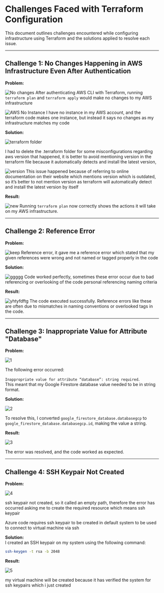 # Challenges Faced with Terraform Configuration

This document outlines challenges encountered while configuring infrastructure using Terraform and the solutions applied to resolve each issue.

---

## Challenge 1: No Changes Happening in AWS Infrastructure Even After Authentication

**Problem:**  

![No changes](https://github.com/user-attachments/assets/7e3f626c-bdb2-480e-a43f-2c9d1bd9172f)
After authenticating AWS CLI with Terraform, running `terraform plan` and `terraform apply` would make no changes to my AWS infrastructure

![AWS No Instance](https://github.com/user-attachments/assets/202b09b6-6f33-4469-8543-0a65492b72e5)
I have no instance in my AWS account, and the terraform code makes one instance, but instead it says no changes as my infrastructure matches my code


**Solution:** 

![terraform folder](https://github.com/user-attachments/assets/37c05ac1-49b9-4b29-b2a2-2ec9ae09e820)

I had to delete the .terraform folder for some misconfigurations regarding aws version that happened, it is better to avoid mentioning version in the terraform file because it automatically detects and install the latest version,

![version](https://github.com/user-attachments/assets/7354b838-0d29-4787-a293-d09cee293021)
This issue happened because of referring to online documentation on their website which mentions version which is outdated, so it’s better to not mention version as terraform will automatically detect and install the latest version by itself


**Result:** 

![new](https://github.com/user-attachments/assets/fe375fed-310e-4e5c-b10b-99df030b233b)
Running `terraform plan` now correctly shows the actions it will take on my AWS infrastructure.

---

## Challenge 2: Reference Error

**Problem:**  

![keep](https://github.com/user-attachments/assets/e9a8427b-30b5-4192-8087-05a7914cd839)
Reference error, it gave me a reference error which stated that my given references were wrong and not named or tagged properly in the code


**Solution:** 

![ggggg](https://github.com/user-attachments/assets/6c3ee6c3-4b6a-4290-a8b0-534d4eac255b)
Code worked perfectly, sometimes these error occur due to bad referencing or overlooking of the code personal referencing naming criteria

**Result:**  

![yhtyfdftg](https://github.com/user-attachments/assets/7965bdc6-961c-49f7-a14a-dcf7498bfcbd)
The code executed successfully. Reference errors like these are often due to mismatches in naming conventions or overlooked tags in the code.

---

## Challenge 3: Inappropriate Value for Attribute "Database"

**Problem:**  

![1](https://github.com/user-attachments/assets/1d386dba-40eb-4e62-b76e-ec329d4121ff)

The following error occurred:  

`Inappropriate value for attribute “database”: string required`.  
This meant that my Google Firestore database value needed to be in string format.

**Solution:**  

![2](https://github.com/user-attachments/assets/46b56b8b-8f98-4832-9d8c-fefb676d3f9f)

To resolve this, I converted `google_firestore_database.databasegcp` to `google_firestore_database.databasegcp.id`, making the value a string.

**Result:**  

![3](https://github.com/user-attachments/assets/6db6bdf5-3ef0-4ecb-893a-a4af2df5eb84) 

The error was resolved, and the code worked as expected.

---

## Challenge 4: SSH Keypair Not Created

**Problem:**  

![4](https://github.com/user-attachments/assets/679871bc-3169-4216-93a4-c4951371e608)

ssh keypair not created, so it called an empty path, therefore the error has occurred asking me to create the required resource which means ssh keypair

Azure code requires ssh keypair to be created in default system to be used to connect to virtual machine via ssh

**Solution:**  
I created an SSH keypair on my system using the following command:

```bash
ssh-keygen -t rsa -b 2048
```

**Result:** 

![5](https://github.com/user-attachments/assets/e369617a-b6f7-442d-911c-df79b383c47f)

my virtual machine will be created because it has verified the system for ssh keypairs which i just created
